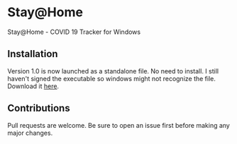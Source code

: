 # Stay@Home
Stay@Home - COVID 19 Tracker for Windows
## Installation
Version 1.0 is now launched as a standalone file. No need to install.
I still haven't signed the executable so windows might not recognize the file.
Download it [here](https://drive.google.com/drive/folders/189Ufmn0Qlqz1dhGGfbH7xLXHM0hT9obK?usp=sharing).
## Contributions
Pull requests are welcome. Be sure to open an issue first before making any major changes.
